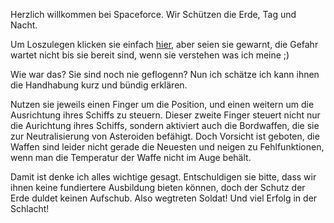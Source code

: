 Herzlich willkommen bei Spaceforce. Wir Schützen die Erde, Tag und Nacht.

Um Loszulegen klicken sie einfach [hier](index.html), aber seien sie gewarnt, die Gefahr wartet nicht bis sie bereit sind, wenn sie verstehen was ich meine ;)

Wie war das? Sie sind noch nie geflogenn? Nun ich schätze ich kann ihnen die Handhabung kurz und bündig erklären.

Nutzen sie jeweils einen Finger um die Position, und einen weitern um die Ausrichtung ihres Schiffs zu steuern. Dieser zweite Finger steuert nicht nur die Aurichtung ihres Schiffs, sondern aktiviert auch die Bordwaffen, die sie zur Neutralisierung von 
Asteroiden befähigt. Doch Vorsicht ist geboten, die Waffen sind leider nicht gerade die Neuesten und neigen zu Fehlfunktionen, wenn man die Temperatur der Waffe nicht im Auge behält.

Damit ist denke ich alles wichtige gesagt. Entschuldigen sie bitte, dass wir ihnen keine fundiertere Ausbildung bieten können, doch der Schutz der Erde duldet keinen Aufschub. Also wegtreten Soldat! Und viel Erfolg in der Schlacht!
